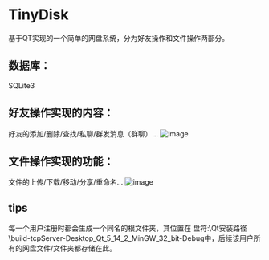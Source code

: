 # TinyDisk
基于QT实现的一个简单的网盘系统，分为好友操作和文件操作两部分。

## 数据库：
SQLite3

## 好友操作实现的内容：
好友的添加/删除/查找/私聊/群发消息（群聊）...
![image](https://github.com/dl0520dl/TinyDisk/assets/143736335/a4301d8b-b7ee-4f7d-b99a-a8ab48c63d14)


## 文件操作实现的功能：
文件的上传/下载/移动/分享/重命名...
![image](https://github.com/dl0520dl/TinyDisk/assets/143736335/d9390287-f7c4-410d-af52-9c4993c88bf8)

## tips
每一个用户注册时都会生成一个同名的根文件夹，其位置在 盘符:\Qt安装路径\build-tcpServer-Desktop_Qt_5_14_2_MinGW_32_bit-Debug中，后续该用户所有的网盘文件/文件夹都存储在此。
